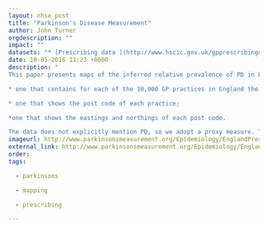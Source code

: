 ```yaml
---
layout: nhse_post
title: "Parkinson's Disease Measurement"
author: John Turner
orgdescription: ""
impact: ""
datasets: "* [Prescribing data ](http://www.hscic.gov.uk/gpprescribingdata) is from the monthly files published by the HSCIC"
date: 10-05-2016 11:23 +0000
description: "
This paper presents maps of the inferred relative prevalence of PD in England. The maps are based on data from publicly accessible data sets:

* one that contains for each of the 10,000 GP practices in England the number of NHS prescriptions written for each drug in June 2012;

* one that shows the post code of each practice;

*one that shows the eastings and northings of each post code.

The data does not explicitly mention PD, so we adopt a proxy measure. This is based on the observation that "
imageurl: http://www.parkinsonsmeasurement.org/Epidemiology/EnglandPrescription/prevalenceEngland1_00_50_50_75_100_H500.gif
external_link: http://www.parkinsonsmeasurement.org/Epidemiology/EnglandPrescription/prevalenceEngland1.htm#maps
order: 
tags:

  - parkinsons

  - mapping

  - prescribing

---
```

